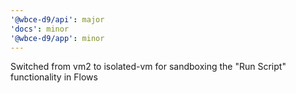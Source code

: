 ```yaml
---
'@wbce-d9/api': major
'docs': minor
'@wbce-d9/app': minor
---
```


Switched from vm2 to isolated-vm for sandboxing the "Run Script" functionality in Flows

